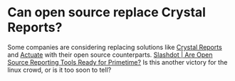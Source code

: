 Can open source replace Crystal Reports?
=========================================

Some companies are considering replacing solutions like [Crystal Reports](http://www.businessobjects.com/solutions/crystalreports/default.asp) and [Actuate](http://www.actuate.com/products/enterprisereporting/reporting.asp) with their open source counterparts. [Slashdot | Are Open Source Reporting Tools Ready for Primetime?](http://ask.slashdot.org/askslashdot/06/03/08/2259203.shtml) Is this another victory for the linux crowd, or is it too soon to tell?
